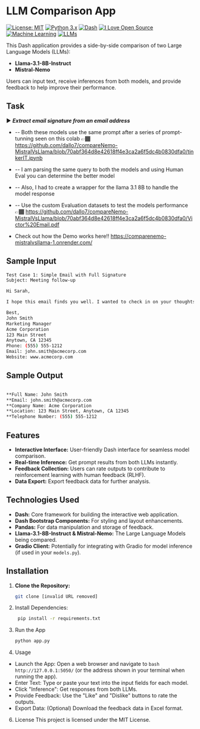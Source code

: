 # LLM Comparison App
[![License: MIT](https://img.shields.io/badge/License-MIT-yellow.svg)](https://opensource.org/licenses/MIT)
[![Python 3.x](https://img.shields.io/badge/python-3.x-blue.svg)](https://www.python.org/)
[![Dash](https://img.shields.io/badge/Dash-v2-orange)](https://dash.plotly.com/)
[![I Love Open Source](https://badges.frapsoft.com/os/v1/open-source.svg?v=103)](https://github.com/ellerbrock/open-source-badges/)                    
[![Machine Learning](https://img.shields.io/badge/Topic-Machine%20Learning-orange)](https://en.wikipedia.org/wiki/Machine_learning)
[![LLMs](https://img.shields.io/badge/Topic-LLMs-green)](https://en.wikipedia.org/wiki/Large_language_model)

This Dash application provides a side-by-side comparison of two Large Language Models (LLMs):

* **Llama-3.1-8B-Instruct**
* **Mistral-Nemo**

Users can input text, receive inferences from both models, and provide feedback to help improve their performance.

## Task

▶️  ***Extract email signature from an email address***
  
   * -- Both these models use the same prompt after a series of prompt-tunning seen on this colab 👉🏾 https://github.com/dallo7/compareNemo-MistralVsLlama/blob/70abf364d8e42618ff4e3ca2a6f5dc4b0830dfa0/tinkerIT.ipynb
   * -- I am parsing the same query to both the models and using Human Eval you can determine the better model
   * -- Also, I had to create a wrapper for the llama 3.1 8B to handle the model response
   * -- Use the custom Evaluation datasets to test the models performance 👉🏾 https://github.com/dallo7/compareNemo-MistralVsLlama/blob/70abf364d8e42618ff4e3ca2a6f5dc4b0830dfa0/Victor%20Email.pdf

* Check out how the Demo works here‼️ https://comparenemo-mistralvsllama-1.onrender.com/ 

## Sample Input

```bash
Test Case 1: Simple Email with Full Signature
Subject: Meeting follow-up

Hi Sarah,

I hope this email finds you well. I wanted to check in on your thoughts regarding the new marketing campaign. Please let me know if you have any questions or concerns.

Best,
John Smith
Marketing Manager
Acme Corporation
123 Main Street
Anytown, CA 12345
Phone: (555) 555-1212
Email: john.smith@acmecorp.com
Website: www.acmecorp.com

```


## Sample Output

```bash

**Full Name: John Smith                                                                                                     
**Email: john.smith@acmecorp.com 
**Company Name: Acme Corporation
**Location: 123 Main Street, Anytown, CA 12345
**Telephone Number: (555) 555-1212 
```

## Features

* **Interactive Interface:** User-friendly Dash interface for seamless model comparison.
* **Real-time Inference:**  Get prompt results from both LLMs instantly.
* **Feedback Collection:**  Users can rate outputs to contribute to reinforcement learning with human feedback (RLHF).
* **Data Export:** Export feedback data for further analysis.

## Technologies Used

* **Dash:**  Core framework for building the interactive web application.
* **Dash Bootstrap Components:** For styling and layout enhancements.
* **Pandas:** For data manipulation and storage of feedback.
* **Llama-3.1-8B-Instruct & Mistral-Nemo:** The Large Language Models being compared.
* **Gradio Client:**  Potentially for integrating with Gradio for model inference (if used in your `models.py`).

## Installation

1. **Clone the Repository:**
   ```bash
   git clone [invalid URL removed]
   ```
2. Install Dependencies:  
   ```bash
    pip install -r requirements.txt
   ```
3. Run the App
    ```bash
    python app.py
    ```
4. Usage
*  Launch the App: Open a web browser and navigate to ```bash http://127.0.0.1:5050/``` (or the address shown in your terminal when running the app).
*  Enter Text: Type or paste your text into the input fields for each model.
*  Click "Inference": Get responses from both LLMs.
*  Provide Feedback: Use the "Like" and "Dislike" buttons to rate the outputs.
*  Export Data: (Optional) Download the feedback data in Excel format.
  
6. License
This project is licensed under the MIT License.                    
  
